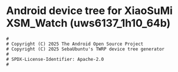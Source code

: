 # Android device tree for XiaoSuMi XSM_Watch (uws6137_1h10_64b)

```
#
# Copyright (C) 2025 The Android Open Source Project
# Copyright (C) 2025 SebaUbuntu's TWRP device tree generator
#
# SPDX-License-Identifier: Apache-2.0
#
```
